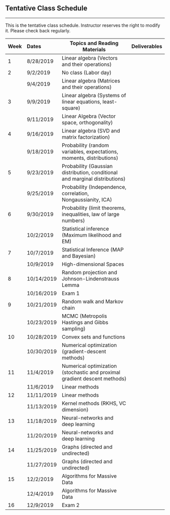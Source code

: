 ## Tentative Class Schedule
---
 This is the tentative class schedule. Instructor reserves the right to modify it. Please check back regularly. 

| Week |    Dates   |    Topics and Reading Materials                |    Deliverables    |
|------|:-----------|------------------------------------------------|--------------------|
| 1    | 8/28/2019  | Linear algebra (Vectors and their operations)  |                    |
| 2    | 9/2/2019   |     No class (Labor day)                       |                    | 
|      | 9/4/2019   | Linear algebra (Matrices and their operations) |                    |
| 3    | 9/9/2019   | Linear algebra (Systems of linear equations, least-square)   |  |
|      | 9/11/2019  | Linear Algebra (Vector space, orthogonality)  |                    | 
| 4    | 9/16/2019  | Linear algebra (SVD and matrix factorization) | |
|      | 9/18/2019  | Probability (random variables, expectations, moments, distributions) | | 
| 5    | 9/23/2019  | Probability (Gaussian distribution, conditional and marginal distributions) | |
|      | 9/25/2019  | Probability (Independence, correlation, Nongaussianity, ICA) | |
| 6    | 9/30/2019  | Probability (limit theorems, inequalities, law of large numbers) | |
|      | 10/2/2019  | Statistical inference (Maximum likelihood and EM) | |
| 7    | 10/7/2019  | Statistical Inference (MAP and Bayesian) | |
|      | 10/9/2019  | High-dimensional Spaces | |
| 8    | 10/14/2019 | Random projection and Johnson-Lindenstrauss Lemma   |  | 
|      | 10/16/2019 | Exam 1 |  |
| 9    | 10/21/2019 | Random walk and Markov chain | |
|      | 10/23/2019 | MCMC (Metropolis Hastings and Gibbs sampling) | |
| 10   | 10/28/2019 | Convex sets and functions | |
|      | 10/30/2019 | Numerical optimization (gradient-descent methods) | |
| 11   | 11/4/2019  | Numerical optimization (stochastic and proximal gradient descent methods) | |
|      | 11/6/2019  | Linear methods | |
| 12   | 11/11/2019 | Linear methods | |
|      | 11/13/2019 | Kernel methods (RKHS, VC dimension) | |
| 13   | 11/18/2019 | Neural-networks and deep learning | |
|      | 11/20/2019 | Neural-networks and deep learning | |
| 14   | 11/25/2019 | Graphs (directed and undirected)| |
|      | 11/27/2019 | Graphs (directed and undirected)  | | 
| 15   | 12/2/2019  | Algorithms for Massive Data   | |
|      | 12/4/2019  | Algorithms for Massive Data | |
| 16   | 12/9/2019  | Exam 2 | |
